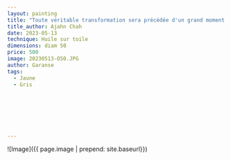 ```yaml
---
layout: painting
title: "Toute véritable transformation sera précédée d'un grand moment d'inconfort, c'est là le signe que vous êtes sur le bon chemin." 
title_author: Ajahn Chah   
date: 2023-05-13
technique: Huile sur toile
dimensions: diam 50
price: 500
image: 20230513-O50.JPG
author: Garanse
tags:
  - Jaune
  - Gris
  
  
  
 
  
  
  
---
```

![Image]({{ page.image | prepend: site.baseurl}})

